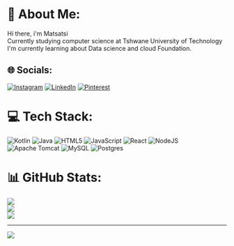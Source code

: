 # 💫 About Me:
Hi there, i'm Matsatsi<br>Currently studying computer science at Tshwane University of Technology<br>I'm currently learning about Data science and cloud Foundation.


## 🌐 Socials:
[![Instagram](https://img.shields.io/badge/Instagram-%23E4405F.svg?logo=Instagram&logoColor=white)](https://instagram.com/matsatsi.germina) [![LinkedIn](https://img.shields.io/badge/LinkedIn-%230077B5.svg?logo=linkedin&logoColor=white)](https://linkedin.com/in/www.linkedin.com/in/matsatsimasetla) [![Pinterest](https://img.shields.io/badge/Pinterest-%23E60023.svg?logo=Pinterest&logoColor=white)](https://pinterest.com/germinaboitumelo) 

# 💻 Tech Stack:
![Kotlin](https://img.shields.io/badge/kotlin-%237F52FF.svg?style=for-the-badge&logo=kotlin&logoColor=white) ![Java](https://img.shields.io/badge/java-%23ED8B00.svg?style=for-the-badge&logo=openjdk&logoColor=white) ![HTML5](https://img.shields.io/badge/html5-%23E34F26.svg?style=for-the-badge&logo=html5&logoColor=white) ![JavaScript](https://img.shields.io/badge/javascript-%23323330.svg?style=for-the-badge&logo=javascript&logoColor=%23F7DF1E) ![React](https://img.shields.io/badge/react-%2320232a.svg?style=for-the-badge&logo=react&logoColor=%2361DAFB) ![NodeJS](https://img.shields.io/badge/node.js-6DA55F?style=for-the-badge&logo=node.js&logoColor=white) ![Apache Tomcat](https://img.shields.io/badge/apache%20tomcat-%23F8DC75.svg?style=for-the-badge&logo=apache-tomcat&logoColor=black) ![MySQL](https://img.shields.io/badge/mysql-4479A1.svg?style=for-the-badge&logo=mysql&logoColor=white) ![Postgres](https://img.shields.io/badge/postgres-%23316192.svg?style=for-the-badge&logo=postgresql&logoColor=white)
# 📊 GitHub Stats:
![](https://github-readme-stats.vercel.app/api?username=Matsatsi&theme=dark&hide_border=false&include_all_commits=true&count_private=true)<br/>
![](https://github-readme-streak-stats.herokuapp.com/?user=Matsatsi&theme=dark&hide_border=false)<br/>
![](https://github-readme-stats.vercel.app/api/top-langs/?username=Matsatsi&theme=dark&hide_border=false&include_all_commits=true&count_private=true&layout=compact)

---
[![](https://visitcount.itsvg.in/api?id=Matsatsi&icon=0&color=0)](https://visitcount.itsvg.in)

<!-- Proudly created with GPRM ( https://gprm.itsvg.in ) -->

